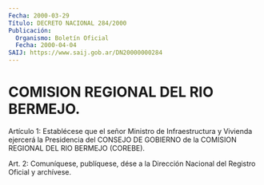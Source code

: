 ```yaml
---
Fecha: 2000-03-29
Título: DECRETO NACIONAL 284/2000
Publicación:
  Organismo: Boletín Oficial
  Fecha: 2000-04-04
SAIJ: https://www.saij.gob.ar/DN20000000284
---
```

# COMISION REGIONAL DEL RIO BERMEJO.

<a id="1"></a>
Artículo 1: Establécese que el señor  Ministro de Infraestructura y Vivienda ejercerá la Presidencia del  CONSEJO  DE GOBIERNO de la COMISION REGIONAL DEL RIO BERMEJO (COREBE).

<a id="2"></a>
Art. 2: Comuníquese, publíquese, dése a la Dirección  Nacional del Registro Oficial y archívese.